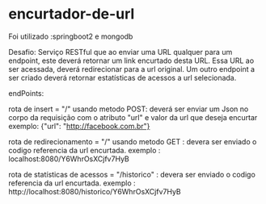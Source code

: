 # encurtador-de-url
Foi utilizado :springboot2 e mongodb

Desafio:
Serviço RESTful que ao enviar uma URL qualquer para um endpoint, este deverá retornar um link encurtado desta URL.
Essa URL ao ser acessada, deverá redirecionar para a url original. 
Um outro endpoint a ser criado deverá retornar estatísticas de acessos a url selecionada.

endPoints:

rota de insert = "/" usando metodo POST: deverá ser enviar um Json no corpo da requisição com o atributo "url" e valor da url que deseja encurtar
exemplo: {"url": "http://facebook.com.br"}

rota de redirecionamento = "/" usando metodo GET : devera ser enviado o codigo referencia da url encurtada.
exemplo : localhost:8080/Y6WhrOsXCjfv7HyB

rota de statísticas de acessos = "/historico" : devera ser enviado o codigo referencia da url encurtada.
exemplo : http://localhost:8080/historico/Y6WhrOsXCjfv7HyB


